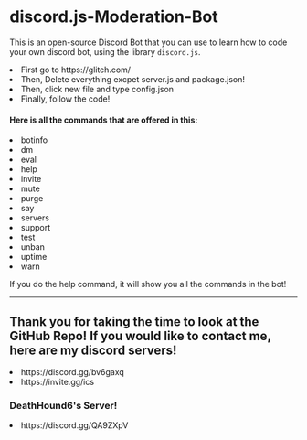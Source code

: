 # discord.js-Moderation-Bot

This is an open-source Discord Bot that you can use to learn how to code your own discord bot, using the library `discord.js`.
<li>First go to https://glitch.com/</li>
<li>Then, Delete everything excpet server.js and package.json!</li>
<li>Then, click new file and type config.json</li>
<li>Finally, follow the code!</li>

#### Here is all the commands that are offered in this:
<li>botinfo</li>
<li>dm</li>
<li>eval</li>
<li>help</li>
<li>invite</li>
<li>mute</li>
<li>purge</li>
<li>say</li>
<li>servers</li>
<li>support</li>
<li>test</li>
<li>unban</li>
<li>uptime</li>
<li>warn</li>

If you do the help command, it will show you all the commands in the bot!

---------------------------
## Thank you for taking the time to look at the GitHub Repo! If you would like to contact me, here are my discord servers!
<li>https://discord.gg/bv6gaxq</li>
<li>https://invite.gg/ics</li>

### DeathHound6's Server!
<li>https://discord.gg/QA9ZXpV</li>
